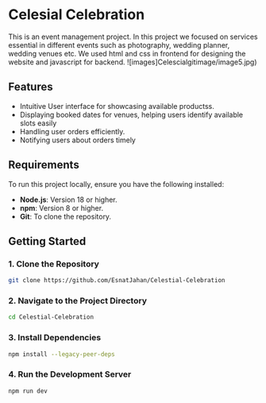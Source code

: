 # Celesial Celebration
This is an event management project. In this project we focused on services essential in different events such as photography, wedding planner, wedding venues etc. We used html and css in frontend for designing the website and javascript for backend. 
![images]Celescialgitimage/image5.jpg)

## **Features**  
- Intuitive User interface for showcasing available productss.
- Displaying booked dates for venues, helping users identify available slots easily
- Handling user orders efficiently.
- Notifying users about orders timely

## **Requirements**  
To run this project locally, ensure you have the following installed:  
- **Node.js**: Version 18 or higher.  
- **npm**: Version 8 or higher.  
- **Git**: To clone the repository.  

## **Getting Started**  

### **1. Clone the Repository**  
```bash  
git clone https://github.com/EsnatJahan/Celestial-Celebration
```  
### **2. Navigate to the Project Directory**  
```bash  
cd Celestial-Celebration
```  
### **3. Install Dependencies**  
```bash  
npm install --legacy-peer-deps
```  
### **4. Run the Development Server**  
```bash  
npm run dev  
```  
